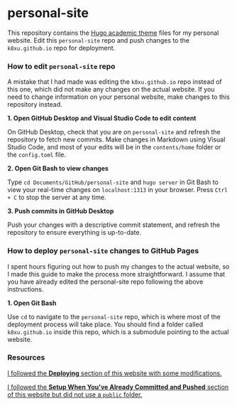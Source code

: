 # personal-site
This repository contains the [Hugo academic theme](https://themes.gohugo.io/academic/) files for my personal website. Edit this `personal-site` repo and push changes to the `k8xu.github.io` repo for deployment.


### How to edit `personal-site` repo
A mistake that I had made was editing the `k8xu.github.io` repo instead of this one, which did not make any changes on the actual website. If you need to change information on your personal website, make changes to this repository instead.

**1. Open GitHub Desktop and Visual Studio Code to edit content**

On GitHub Desktop, check that you are on `personal-site` and refresh the repository to fetch new commits. Make changes in Markdown using Visual Studio Code, and most of your edits will be in the `contents/home` folder or the `config.toml` file.

**2. Open Git Bash to view changes**

Type `cd Documents/GitHub/personal-site` and `hugo server` in Git Bash to view your real-time changes on `localhost:1313` in your browser. Press `Ctrl + C` to stop the server at any time.

**3. Push commits in GitHub Desktop**

Push your changes with a descriptive commit statement, and refresh the repository to ensure everything is up-to-date.


### How to deploy `personal-site` changes to GitHub Pages
I spent hours figuring out how to push my changes to the actual website, so I made this guide to make the process more straightforward. I assume that you have already edited the personal-site repo following the above instructions.

**1. Open Git Bash**

Use `cd` to navigate to the `personal-site` repo, which is where most of the deployment process will take place. You should find a folder called `k8xu.github.io` inside this repo, which is a submodule pointing to the actual website.


### Resources
[I followed the **Deploying** section of this website with some modifications.](https://inside.getambassador.com/creating-and-deploying-your-first-hugo-site-to-github-pages-1e1f496cf88d)

[I followed the **Setup When You've Already Committed and Pushed** section of this website but did not use a `public` folder.](https://github.com/whipperstacker/blog/blob/master/content/post/deploying-a-hugo-site-to-github-pages.md)
